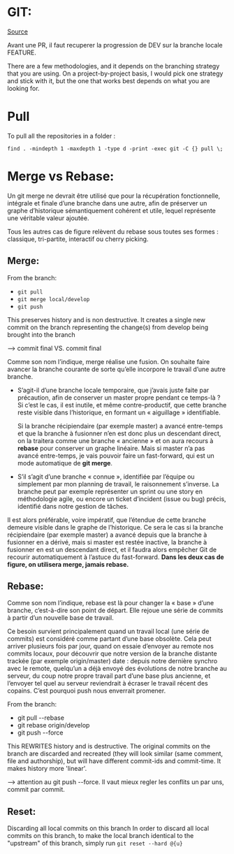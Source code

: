 # GIT:

[Source](https://delicious-insights.com/fr/articles/bien-utiliser-git-merge-et-rebase/)

Avant une PR, il faut recuperer la progression de DEV sur la branche locale FEATURE.

There are a few methodologies, and it depends on the branching strategy that you are using. On a project-by-project basis, I would pick one strategy and stick with it, but the one that works best depends on what you are looking for.

# Pull
To pull all the repositories in a folder : 
```
find . -mindepth 1 -maxdepth 1 -type d -print -exec git -C {} pull \;
```

# Merge vs Rebase:

Un git merge ne devrait être utilisé que pour la récupération fonctionnelle, intégrale et finale d’une branche dans une autre, afin de préserver un graphe d’historique sémantiquement cohérent et utile, lequel représente une véritable valeur ajoutée.

Tous les autres cas de figure relèvent du rebase sous toutes ses formes : classique, tri-partite, interactif ou cherry picking.

## Merge:
From the branch:

- ```git pull```
- ```git merge local/develop```
- ```git push```

This preserves history and is non destructive. It creates a single new commit on the branch representing the change(s) from develop being brought into the branch

--> commit final VS. commit final

Comme son nom l’indique, merge réalise une fusion. On souhaite faire avancer la branche courante de sorte qu’elle incorpore le travail d’une autre branche.

- S’agit-il d’une branche locale temporaire, que j’avais juste faite par précaution, afin de conserver un master propre pendant ce temps-là ? Si c’est le cas, il est inutile, et même contre-productif, que cette branche reste visible dans l’historique, en formant un « aiguillage » identifiable.

  Si la branche récipiendaire (par exemple master) a avancé entre-temps et que la branche à fusionner n’en est donc plus un descendant direct, on la traitera comme une branche « ancienne » et on aura recours à **rebase** pour conserver un graphe linéaire. Mais si master n’a pas avancé entre-temps, je vais pouvoir faire un fast-forward, qui est un mode automatique de **git merge**.

- S’il s’agit d’une branche « connue », identifiée par l’équipe ou simplement par mon planning de travail, le raisonnement s’inverse. La branche peut par exemple représenter un sprint ou une story en méthodologie agile, ou encore un ticket d’incident (issue ou bug) précis, identifié dans notre gestion de tâches.

Il est alors préférable, voire impératif, que l’étendue de cette branche demeure visible dans le graphe de l’historique. Ce sera le cas si la branche récipiendaire (par exemple master) a avancé depuis que la branche à fusionner en a dérivé, mais si master est restée inactive, la branche à fusionner en est un descendant direct, et il faudra alors empêcher Git de recourir automatiquement à l’astuce du fast-forward. **Dans les deux cas de figure, on utilisera merge, jamais rebase.**

## Rebase: 

Comme son nom l’indique, rebase est là pour changer la « base » d’une branche, c’est-à-dire son point de départ. Elle rejoue une série de commits à partir d’un nouvelle base de travail.

Ce besoin survient principalement quand un travail local (une série de commits) est considéré comme partant d’une base obsolète. Cela peut arriver plusieurs fois par jour, quand on essaie d’envoyer au remote nos commits locaux, pour découvrir que notre version de la branche distante trackée (par exemple origin/master) date : depuis notre dernière synchro avec le remote, quelqu’un a déjà envoyé des évolutions de notre branche au serveur, du coup notre propre travail part d’une base plus ancienne, et l’envoyer tel quel au serveur reviendrait à écraser le travail récent des copains. C’est pourquoi push nous enverrait promener.

From the branch:
- git pull --rebase
- git rebase origin/develop
- git push --force


This REWRITES history and is destructive. The original commits on the branch are discarded and recreated (they will look similar (same comment, file and authorship), but will have different commit-ids and commit-time. It makes history more 'linear'.

--> attention au git push --force. Il vaut mieux regler les conflits un par uns, commit par commit.

## Reset:

Discarding all local commits on this branch
In order to discard all local commits on this branch, to make the local branch identical to the "upstream" of this branch, simply run ```git reset --hard @{u}```

